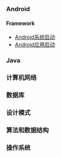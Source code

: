 ### Android

#### Framework

+ [Android系统启动]()
+ [Android应用启动]()

### Java

### 计算机网络

### 数据库

### 设计模式

### 算法和数据结构

### 操作系统
